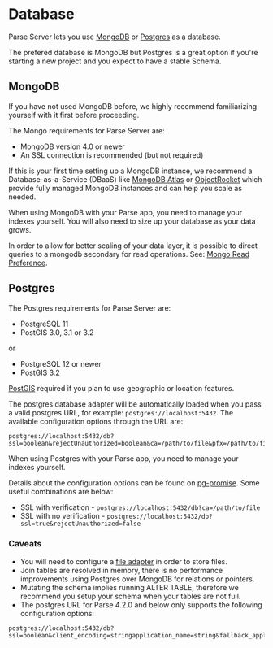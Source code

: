 # Database

Parse Server lets you use [MongoDB](https://www.mongodb.org/) or [Postgres](https://www.postgresql.org/) as a database.

The prefered database is MongoDB but Postgres is a great option if you're starting a new project and you expect to have a stable Schema.

## MongoDB

If you have not used MongoDB before, we highly recommend familiarizing yourself with it first before proceeding.

The Mongo requirements for Parse Server are:

* MongoDB version 4.0 or newer
* An SSL connection is recommended (but not required)

If this is your first time setting up a MongoDB instance, we recommend a Database-as-a-Service (DBaaS) like [MongoDB Atlas](https://www.mongodb.com/cloud/atlas) or [ObjectRocket](https://objectrocket.com/) which provide fully managed MongoDB instances and can help you scale as needed.

When using MongoDB with your Parse app, you need to manage your indexes yourself. You will also need to size up your database as your data grows.

In order to allow for better scaling of your data layer, it is possible to direct queries to a mongodb secondary for read operations.  See: [Mongo Read Preference](#using-mongodb-read-preference).

## Postgres

The Postgres requirements for Parse Server are:

* PostgreSQL 11
* PostGIS 3.0, 3.1 or 3.2

or 

* PostgreSQL 12 or newer
* PostGIS 3.2

[PostGIS](https://postgis.net) required if you plan to use geographic or location features.

The postgres database adapter will be automatically loaded when you pass a valid postgres URL, for example: `postgres://localhost:5432`. The available configuration options through the URL are: 

```
postgres://localhost:5432/db?ssl=boolean&rejectUnauthorized=boolean&ca=/path/to/file&pfx=/path/to/file&cert=/path/to/file&key=/path/to/file&passphrase=string&secureOptions=number&client_encoding=string&application_name=string&fallback_application_name=string&max=number&query_timeout=idleTimeoutMillis=number&poolSize=number&binary=boolean&keepAlive=boolean
``` 

When using Postgres with your Parse app, you need to manage your indexes yourself.

Details about the configuration options can be found on [pg-promise](https://github.com/vitaly-t/pg-promise/wiki/Connection-Syntax). Some useful combinations are below:

* SSL with verification - `postgres://localhost:5432/db?ca=/path/to/file` 
* SSL with no verification - `postgres://localhost:5432/db?ssl=true&rejectUnauthorized=false`

### Caveats

* You will need to configure a [file adapter](#configuring-file-adapters) in order to store files.
* Join tables are resolved in memory, there is no performance improvements using Postgres over MongoDB for relations or pointers.
* Mutating the schema implies running ALTER TABLE, therefore we recommend you setup your schema when your tables are not full.
* The postgres URL for Parse 4.2.0 and below only supports the following configuration options:

```
postgres://localhost:5432/db?ssl=boolean&client_encoding=stringapplication_name=string&fallback_application_name=stringpoolSize=number&binary=boolean&keepAlive=boolean
```
